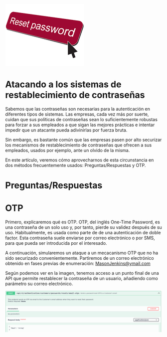 ![portada_reset_password](img/reset_password_portada.png)

# Atacando a los sistemas de restablecimiento de contraseñas
Sabemos que las contraseñas son necesarias para la autenticación en diferentes tipos de sistemas. Las empresas, cada vez más por suerte, cuidan que sus políticas de contraseñas sean lo suficientemente robustas para forzar a sus empleados a que sigan las mejores prácticas e intentar impedir que un atacante pueda adivinirlas por fuerza bruta.

Sin embargo, es bastante común que las empresas pasen por alto securizar los mecanismos de restablecimiento de contraseñas que ofrecen a sus empleados, usados por ejemplo, ante un olvido de la misma. 

En este artículo, veremos cómo aprovecharnos de esta circunstancia en dos métodos frecuentemente usados: Preguntas/Respuestas y OTP.

# Preguntas/Respuestas

# OTP
Primero, explicaremos qué es OTP. OTP, del inglés One-Time Password, es una contraseña de un solo uso y, por tanto, pierde su validez después de su uso. Habitualmente, es usada como parte de de una autenticación de doble factor. Esta contraseña suele enviarse por correo electrónico o por SMS, para que pueda ser introducida por el interesado.

A continuación, simularemos un ataque a un mecacanismo OTP que no ha sido securizado convenientemente. Partiremos de un correo electrónico obtenido en fases previas de enumeración: MasonJenkins@ymail.com

Según podemos ver en la imagen, tenemos acceso a un punto final de una API que permite restablecer la contraseña de un usuario, añadiendo como parámetro su correo electrónico.

![api_otp](img/reset_password_1.png)







